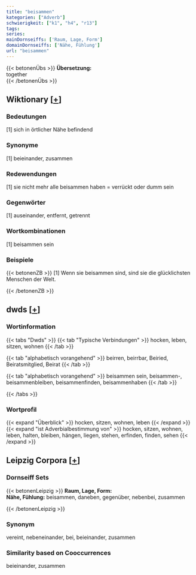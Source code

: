 ```yaml
---
title: "beisammen"
kategorien: ["Adverb"]
schwierigkeit: ["k1", "h4", "r13"]
tags:
series:
mainDornseiffs: ['Raum, Lage, Form']
domainDornseiffs: ['Nähe, Fühlung']
url: "beisammen"
---
```


{{< betonenÜbs >}}
**Übersetzung:**  
together  
{{< /betonenÜbs >}}

## Wiktionary [[+](https://de.wiktionary.org/wiki/beisammen)]

### Bedeutungen
[1] sich in örtlicher Nähe befindend  

### Synonyme
[1] beieinander, zusammen  

### Redewendungen
[1] sie nicht mehr alle beisammen haben = verrückt oder dumm sein  

### Gegenwörter
[1] auseinander, entfernt, getrennt  

### Wortkombinationen
[1] beisammen sein  

### Beispiele
{{< betonenZB >}}
[1] Wenn sie beisammen sind, sind sie die glücklichsten Menschen der Welt.  

{{< /betonenZB >}}


## dwds [[+](https://www.dwds.de/wb/beisammen)]

### Wortinformation
{{< tabs "Dwds" >}}
{{< tab "Typische Verbindungen" >}}
hocken, leben, sitzen, wohnen
{{< /tab >}}

{{< tab "alphabetisch vorangehend" >}}
beirren, beirrbar, Beiried, Beiratsmitglied, Beirat
{{< /tab >}}

{{< tab "alphabetisch vorangehend" >}}
beisammen sein, beisammen-, beisammenbleiben, beisammenfinden, beisammenhaben
{{< /tab >}}

{{< /tabs >}}

### Wortprofil
{{< expand "Überblick" >}} hocken, sitzen, wohnen, leben {{< /expand >}}
{{< expand "ist Adverbialbestimmung von" >}} hocken, sitzen, wohnen, leben, halten, bleiben, hängen, liegen, stehen, erfinden, finden, sehen {{< /expand >}}

## Leipzig Corpora [[+](https://corpora.uni-leipzig.de/en/res?word=beisammen&corpusId=deu_newscrawl-public_2018)]

### Dornseiff Sets
{{< betonenLeipzig >}}
**Raum, Lage, Form:**  
**Nähe, Fühlung:** beisammen, daneben, gegenüber, nebenbei, zusammen  

{{< /betonenLeipzig >}}

### Synonym
vereint, nebeneinander, bei, beieinander, zusammen


### Similarity based on Cooccurrences
beieinander, zusammen

